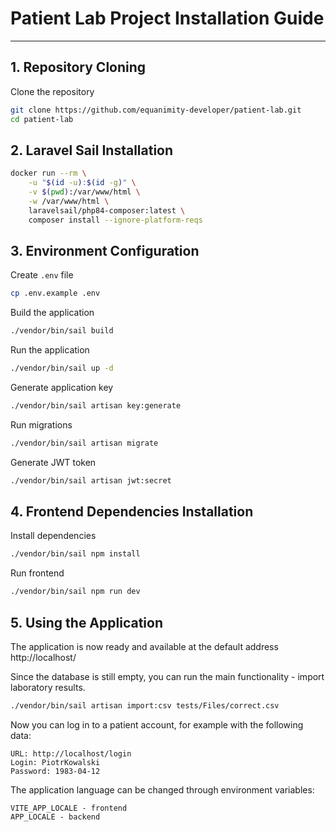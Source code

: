 # Patient Lab Project Installation Guide

---

## 1. Repository Cloning
Clone the repository
```bash
git clone https://github.com/equanimity-developer/patient-lab.git
cd patient-lab
```

## 2. Laravel Sail Installation

```bash
docker run --rm \
    -u "$(id -u):$(id -g)" \
    -v $(pwd):/var/www/html \
    -w /var/www/html \
    laravelsail/php84-composer:latest \
    composer install --ignore-platform-reqs
```

## 3. Environment Configuration

Create `.env` file
```bash
cp .env.example .env
```

Build the application
```bash
./vendor/bin/sail build
```

Run the application
```bash
./vendor/bin/sail up -d
```

Generate application key
```bash
./vendor/bin/sail artisan key:generate
```

Run migrations
```bash
./vendor/bin/sail artisan migrate
```

Generate JWT token
```bash
./vendor/bin/sail artisan jwt:secret
```

## 4. Frontend Dependencies Installation

Install dependencies
```bash
./vendor/bin/sail npm install
```

Run frontend
```bash
./vendor/bin/sail npm run dev
```

## 5. Using the Application
The application is now ready and available at the default address http://localhost/

Since the database is still empty, you can run the main functionality - import laboratory results.
```bash
./vendor/bin/sail artisan import:csv tests/Files/correct.csv
```

Now you can log in to a patient account, for example with the following data:
```
URL: http://localhost/login
Login: PiotrKowalski
Password: 1983-04-12
```

The application language can be changed through environment variables:
```
VITE_APP_LOCALE - frontend
APP_LOCALE - backend
```

